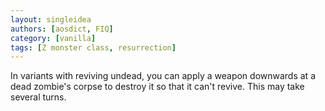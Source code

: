 ```yaml
---
layout: singleidea
authors: [aosdict, FIQ]
category: [vanilla]
tags: [Z monster class, resurrection]
---
```

In variants with reviving undead, you can apply a weapon downwards at a dead zombie's corpse to destroy it so that it can't revive. This may take several turns.
